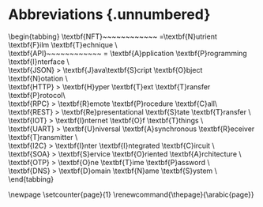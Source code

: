 # Abbreviations {.unnumbered}

\begin{tabbing}
\textbf{NFT}~~~~~~~~~~~~ \=\textbf{N}utrient \textbf{F}ilm \textbf{T}echnique \\  
\textbf{API}~~~~~~~~~~~~ \= \textbf{A}pplication \textbf{P}rogramming \textbf{I}nterface \\  
\textbf{JSON} \> \textbf{J}ava\textbf{S}cript \textbf{O}bject \textbf{N}otation \\  
\textbf{HTTP} \> \textbf{H}yper \textbf{T}ext \textbf{T}ransfer \textbf{P}rotocol\\  
\textbf{RPC} \> \textbf{R}emote \textbf{P}rocedure \textbf{C}all\\  
\textbf{REST} \> \textbf{Re}presentational \textbf{S}tate \textbf{T}ransfer \\  
\textbf{IOT} \> \textbf{I}nternet \textbf{O}f \textbf{T}things \\  
\textbf{UART} \> \textbf{U}niversal \textbf{A}synchronous \textbf{R}eceiver \textbf{T}ransmitter \\  
\textbf{I2C} \> \textbf{I}nter \textbf{I}ntegrated \textbf{C}ircuit \\  
\textbf{SOA} \> \textbf{S}ervice \textbf{O}riented \textbf{A}rchitecture \\  
\textbf{OTP} \> \textbf{O}ne \textbf{T}ime \textbf{P}assword \\  
\textbf{DNS} \> \textbf{D}omain \textbf{N}ame \textbf{S}ystem \\  
\end{tabbing}

\newpage
\setcounter{page}{1}
\renewcommand{\thepage}{\arabic{page}}
